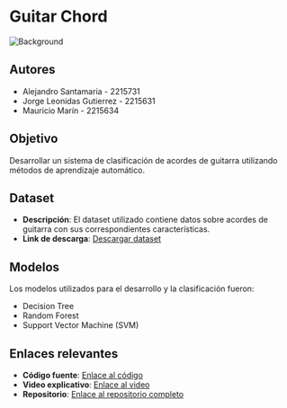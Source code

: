 # Guitar Chord
![Background](/Guitar-Chord/images/background.jpeg)
## Autores

* Alejandro Santamaria - 2215731
* Jorge Leonidas Gutierrez - 2215631  
* Mauricio Marín - 2215634

## Objetivo

Desarrollar un sistema de clasificación de acordes de guitarra utilizando métodos de aprendizaje automático.

## Dataset

- **Descripción**: El dataset utilizado contiene datos sobre acordes de guitarra con sus correspondientes características.
- **Link de descarga**: [Descargar dataset](https://drive.google.com/drive/folders/1Kx7T2ZZojh81I2SAVutGNSC_2OuqVZqP?usp=sharing)

## Modelos

Los modelos utilizados para el desarrollo y la clasificación fueron:

- Decision Tree
- Random Forest
- Support Vector Machine (SVM)

## Enlaces relevantes

- **Código fuente**: [Enlace al código](/Guitar-Chord/notebook/GuitarChord_AI_a.ipynb)
- **Video explicativo**: [Enlace al video](https://youtu.be/RhrfRXraMW4)
- **Repositorio**: [Enlace al repositorio completo](https://github.com/Maicio3004/Guitar-Chord/tree/main)

